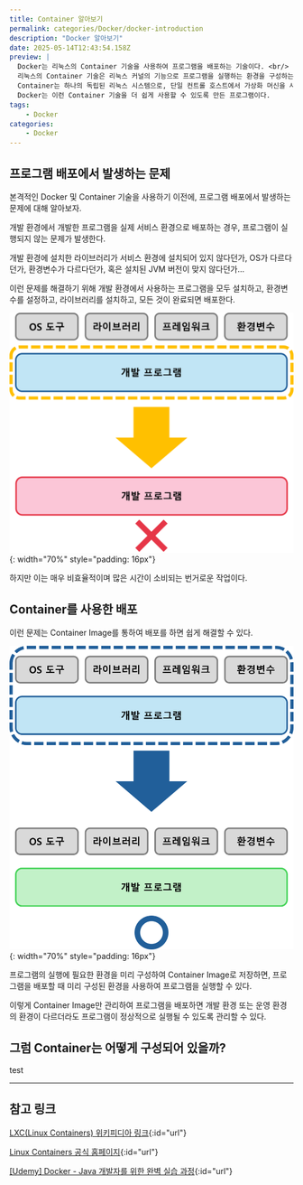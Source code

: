 ```yaml
---
title: Container 알아보기
permalink: categories/Docker/docker-introduction
description: "Docker 알아보기"
date: 2025-05-14T12:43:54.158Z
preview: |
  Docker는 리눅스의 Container 기술을 사용하여 프로그램을 배포하는 기술이다. <br/>
  리눅스의 Container 기술은 리눅스 커널의 기능으로 프로그램을 실행하는 환경을 구성하는 기술이다. <br/>
  Container는 하나의 독립된 리눅스 시스템으로, 단일 컨트롤 호스트에서 가상화 머신을 사용하는 것과 비교하여 더 가볍고 빠르게 사용할 수 있도록 하는 기술이다. <br/>
  Docker는 이런 Container 기술을 더 쉽게 사용할 수 있도록 만든 프로그램이다.
tags:
    - Docker
categories:
    - Docker
---
```


## 프로그램 배포에서 발생하는 문제

본격적인 Docker 및 Container 기술을 사용하기 이전에, 프로그램 배포에서 발생하는 문제에 대해 알아보자.

개발 환경에서 개발한 프로그램을 실제 서비스 환경으로 배포하는 경우, 프로그램이 실행되지 않는 문제가 발생한다.

개발 환경에 설치한 라이브러리가 서비스 환경에 설치되어 있지 않다던가, OS가 다르다던가, 환경변수가 다르다던가, 혹은 설치된 JVM 버전이 맞지 않다던가...

이런 문제를 해결하기 위해 개발 환경에서 사용하는 프로그램을 모두 설치하고, 환경변수를 설정하고, 라이브러리를 설치하고, 모든 것이 완료되면 배포한다.

![개발 프로그램만 배포했을 경우 필요한 환경이 갖춰지지 않아 배포 환경에서 실행이 되지 않을 수 있다.](/assets/posts/250512/no.png){: width="70%" style="padding: 16px"}

하지만 이는 매우 비효율적이며 많은 시간이 소비되는 번거로운 작업이다.

## Container를 사용한 배포

이런 문제는 Container Image를 통하여 배포를 하면 쉽게 해결할 수 있다.

![Container Image를 사용하여 배포하면 프로그램 실행에 필요한 환경을 먼저 구성한 채 배포할 수 있다.](/assets/posts/250512/yes.png){: width="70%" style="padding: 16px"}

프로그램의 실행에 필요한 환경을 미리 구성하여 Container Image로 저장하면, 프로그램을 배포할 때 미리 구성된 환경을 사용하여 프로그램을 실행할 수 있다.

이렇게 Container Image만 관리하여 프로그램을 배포하면 개발 환경 또는 운영 환경의 환경이 다르더라도 프로그램이 정상적으로 실행될 수 있도록 관리할 수 있다.

## 그럼 Container는 어떻게 구성되어 있을까?

test

---
## 참고 링크

[LXC(Linux Containers) 위키피디아 링크](https://ko.wikipedia.org/wiki/LXC){:id="url"}

[Linux Containers 공식 홈페이지](https://linuxcontainers.org/){:id="url"}

[\[Udemy\] Docker - Java 개발자를 위한 완벽 실습 과정](https://www.udemy.com/course/docker-java-developer/){:id="url"}